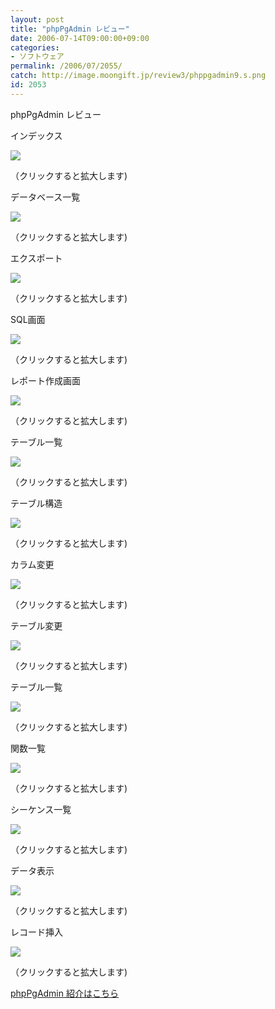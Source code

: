 ```yaml
---
layout: post
title: "phpPgAdmin レビュー"
date: 2006-07-14T09:00:00+09:00
categories:
- ソフトウェア
permalink: /2006/07/2055/
catch: http://image.moongift.jp/review3/phppgadmin9.s.png
id: 2053
---
```

phpPgAdmin レビュー  
<!--more-->

インデックス

  

[![](http://image.moongift.jp/review3/phppgadmin1.s.png)](http://image.moongift.jp/review3/phppgadmin1.png)  
  
（クリックすると拡大します)

  

データベース一覧

  

[![](http://image.moongift.jp/review3/phppgadmin3.s.png)](http://image.moongift.jp/review3/phppgadmin3.png)  
  
（クリックすると拡大します)

  

エクスポート

  

[![](http://image.moongift.jp/review3/phppgadmin4.s.png)](http://image.moongift.jp/review3/phppgadmin4.png)  
  
（クリックすると拡大します)

  

SQL画面

  

[![](http://image.moongift.jp/review3/phppgadmin5.s.png)](http://image.moongift.jp/review3/phppgadmin5.png)  
  
（クリックすると拡大します)

  

レポート作成画面

  

  

[![](http://image.moongift.jp/review3/phppgadmin6.s.png)](http://image.moongift.jp/review3/phppgadmin6.png)  
  
（クリックすると拡大します)

  

テーブル一覧

  

[![](http://image.moongift.jp/review3/phppgadmin7.s.png)](http://image.moongift.jp/review3/phppgadmin7.png)  
  
（クリックすると拡大します)

  

テーブル構造

  

[![](http://image.moongift.jp/review3/phppgadmin8.s.png)](http://image.moongift.jp/review3/phppgadmin8.png)  
  
（クリックすると拡大します)

  

カラム変更

  

[![](http://image.moongift.jp/review3/phppgadmin9.s.png)](http://image.moongift.jp/review3/phppgadmin9.png)  
  
（クリックすると拡大します)

  

テーブル変更

  

[![](http://image.moongift.jp/review3/phppgadmin10.s.png)](http://image.moongift.jp/review3/phppgadmin10.png)  
  
（クリックすると拡大します)

  

テーブル一覧

  

[![](http://image.moongift.jp/review3/phppgadmin11.s.png)](http://image.moongift.jp/review3/phppgadmin11.png)  
  
（クリックすると拡大します)

  

関数一覧

  

[![](http://image.moongift.jp/review3/phppgadmin12.s.png)](http://image.moongift.jp/review3/phppgadmin12.png)  
  
（クリックすると拡大します)

  

シーケンス一覧

  

[![](http://image.moongift.jp/review3/phppgadmin13.s.png)](http://image.moongift.jp/review3/phppgadmin13.png)  
  
（クリックすると拡大します)

  

データ表示

  

[![](http://image.moongift.jp/review3/phppgadmin14.s.png)](http://image.moongift.jp/review3/phppgadmin14.png)  
  
（クリックすると拡大します)

  

レコード挿入

  

[![](http://image.moongift.jp/review3/phppgadmin15.s.png)](http://image.moongift.jp/review3/phppgadmin15.png)  
  
（クリックすると拡大します)

  

[phpPgAdmin 紹介はこちら](http://oss.moongift.jp/intro/i-2049.html)

